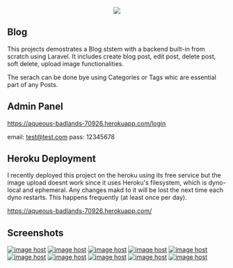<p align="center"><img src="https://laravel.com/assets/img/components/logo-laravel.svg"></p>


## Blog

This projects demostrates a Blog ststem with a backend built-in from scratch using Laravel.
It includes create blog post, edit post, delete post, soft delete, upload image functionalities.

The serach can be done bye using Categories or Tags whic are essential part of any Posts.

## Admin Panel

https://aqueous-badlands-70926.herokuapp.com/login

email: test@test.com
pass: 12345678


## Heroku Deployment

I recently deployed this project on the heroku using its free service but the image upload doesnt work since it uses Heroku's filesystem, which is dyno-local and ephemeral. Any changes makd to it will be lost the next time each dyno restarts. This happens frequently (at least once per day).

https://aqueous-badlands-70926.herokuapp.com/

## Screenshots

<a href="http://imgbox.com/Eyi6MtiE" target="_blank"><img src="https://images2.imgbox.com/42/a1/Eyi6MtiE_o.png" alt="image host"/></a> <a href="http://imgbox.com/iMPOF9cS" target="_blank"><img src="https://images2.imgbox.com/e3/19/iMPOF9cS_o.png" alt="image host"/></a> <a href="http://imgbox.com/DDY7qh9w" target="_blank"><img src="https://images2.imgbox.com/59/16/DDY7qh9w_o.png" alt="image host"/></a> <a href="http://imgbox.com/GKI2QX9B" target="_blank"><img src="https://images2.imgbox.com/9f/18/GKI2QX9B_o.png" alt="image host"/></a> <a href="http://imgbox.com/3D7IxIvQ" target="_blank"><img src="https://images2.imgbox.com/0c/0b/3D7IxIvQ_o.png" alt="image host"/></a> <a href="http://imgbox.com/Eo00sVMO" target="_blank"><img src="https://images2.imgbox.com/86/58/Eo00sVMO_o.png" alt="image host"/></a> <a href="http://imgbox.com/l7SVv4Of" target="_blank"><img src="https://images2.imgbox.com/83/81/l7SVv4Of_o.png" alt="image host"/></a> <a href="http://imgbox.com/C5PrUErY" target="_blank"><img src="https://images2.imgbox.com/cb/d6/C5PrUErY_o.png" alt="image host"/></a> <a href="http://imgbox.com/5xZ2FVWh" target="_blank"><img src="https://images2.imgbox.com/b6/99/5xZ2FVWh_o.png" alt="image host"/></a> <a href="http://imgbox.com/Jzj02mp1" target="_blank"><img src="https://images2.imgbox.com/34/f2/Jzj02mp1_o.png" alt="image host"/></a>







